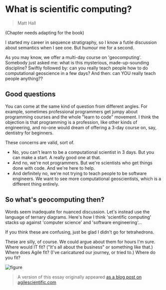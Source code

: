 # What is scientific computing?

> Matt Hall

(Chapter needs adapting for the book)

I started my career in sequence stratigraphy, so I know a futile discussion about semantics when I see one. But humour me for a second.

As you may know, we offer a multi-day course on 'geocomputing'. Somebody just asked me: what is this mysterious, made-up-sounding discipline? Swiftly followed by: can you really teach people how to do computational geoscience in a few days? And then: can YOU really teach people anything??

## Good questions

You can come at the same kind of question from different angles. For example, sometimes professional programmers get jumpy about programming courses and the whole "learn to code" movement. I think the objection is that programming is a profession, like other kinds of engineering, and no-one would dream of offering a 3-day course on, say, dentistry for beginners.

These concerns are valid, sort of.

- No, you can't learn to be a computational scientist in 3 days. But you can make a start. A really good one at that.
- And no, we're not programmers. But we're scientists who get things done with code. And we're here to help.
- And definitely no, we're not trying to teach people to be software engineers. We want to see more computational geoscientists, which is a different thing entirely.

## So what's geocomputing then?

Words seem inadequate for nuanced discussion. Let's instead use the language of ternary diagrams. Here's how I think 'scientific computing' stacks up against 'computer science' and 'software engineering'...

If you think these are confusing, just be glad I didn't go for tetrahedrons.

These are silly, of course. We could argue about them for hours I'm sure. Where would IT fit? ("It's all about the business" or something like that.) Where does Agile fit? (I've caricatured our journey, or tried to.) Where do you fit? 

![figure](https://github.com/softwareunderground/52things/blob/master/figures/compsci-scicomp-engrg.svg "No title")

> A version of this essay originally appeared [as a blog post on agilescientific.com](https://agilescientific.com/blog/2018/1/10/what-is-scientific-computing)
